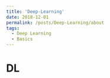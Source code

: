 ```yaml
---
title: 'Deep-Learning'
date: 2018-12-01
permalink: /posts/Deep-Learning/about
tags:
  - Deep Learning
  - Basics
---
```


# DL

